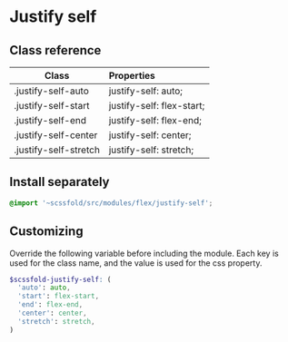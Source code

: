 # Justify self

## Class reference

| Class                  | Properties                |
| ---------------------- | :------------------------ |
| .justify-self-auto     | justify-self: auto;       |
| .justify-self-start    | justify-self: flex-start; |
| .justify-self-end      | justify-self: flex-end;   |
| .justify-self-center   | justify-self: center;     |
| .justify-self-stretch  | justify-self: stretch;    |

## Install separately

```scss
@import '~scssfold/src/modules/flex/justify-self';
```

## Customizing

Override the following variable before including the module. Each key is used for the class name, and the value is used for the css property.

```scss
$scssfold-justify-self: (
  'auto': auto,
  'start': flex-start,
  'end': flex-end,
  'center': center,
  'stretch': stretch,
)
```
